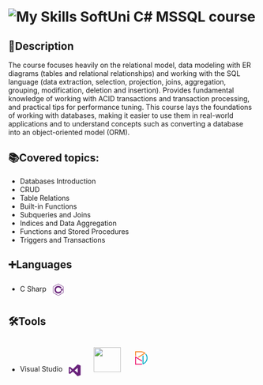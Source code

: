 # ![My Skills](https://skillicons.dev/icons?i=cs) SoftUni C# MSSQL course

## 🧾Description 
The course focuses heavily on the relational model, data modeling with ER diagrams (tables and relational relationships) and working with the SQL language (data extraction, selection, projection, joins, aggregation, grouping, modification, deletion and insertion). Provides fundamental knowledge of working with ACID transactions and transaction processing, and practical tips for performance tuning. This course lays the foundations of working with databases, making it easier to use them in real-world applications and to understand concepts such as converting a database into an object-oriented model (ORM).



## 📚Covered topics:
- Databases Introduction
- CRUD
- Table Relations
- Built-in Functions
- Subqueries and Joins
- Indices and Data Aggregation
- Functions and Stored Procedures
- Triggers and Transactions



## ➕Languages
- C Sharp <img align="center" style="margin:0.5rem" src="https://github.com/devicons/devicon/blob/v2.15.1/icons/csharp/csharp-line.svg" width="25" height="25"/>


## 🛠️Tools
- Visual Studio <img align="center" style="margin:0.5rem" src="https://github.com/devicons/devicon/blob/v2.15.1/icons/visualstudio/visualstudio-plain.svg" width="25" height="25"/>
<img style="margin:0.9rem" src="https://img.icons8.com/color/512/microsoft-sql-server.png" width="55" height="50"/><img style="margin:0.9rem" src="https://github.com/DapperLib/Dapper/blob/main/Dapper.png" width="25" height=""/>




          
